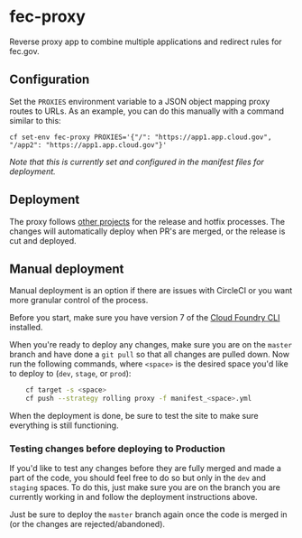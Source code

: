 # fec-proxy

Reverse proxy app to combine multiple applications and redirect rules for fec.gov.

## Configuration

Set the `PROXIES` environment variable to a JSON object mapping proxy routes to URLs. As an example, you can do this manually with a command similar to this:

    cf set-env fec-proxy PROXIES='{"/": "https://app1.app.cloud.gov", "/app2": "https://app1.app.cloud.gov"}'

*Note that this is currently set and configured in the manifest files for deployment.*

## Deployment

The proxy follows [other projects](https://github.com/fecgov/openFEC#creating-a-release) for the release and hotfix processes. The changes will automatically deploy when PR's are merged, or the release is cut and deployed.

## Manual deployment

Manual deployment is an option if there are issues with CircleCI or you want more granular control of the process.

Before you start, make sure you have version 7 of the [Cloud Foundry CLI](https://docs.cloudfoundry.org/devguide/cf-cli/install-go-cli.html) installed.

When you're ready to deploy any changes, make sure you are on the `master` branch and have done a `git pull` so that all changes are pulled down.  Now run the following commands, where `<space>` is the desired space you'd like to deploy to (`dev`, `stage`, or `prod`):

```sh
    cf target -s <space>
    cf push --strategy rolling proxy -f manifest_<space>.yml
```

When the deployment is done, be sure to test the site to make sure everything is still functioning.

### Testing changes before deploying to Production

If you'd like to test any changes before they are fully merged and made a part of the code, you should feel free to do so but only in the `dev` and `staging` spaces.  To do this, just make sure you are on the branch you are currently working in and follow the deployment instructions above.

Just be sure to deploy the `master` branch again once the code is merged in (or the changes are rejected/abandoned).


